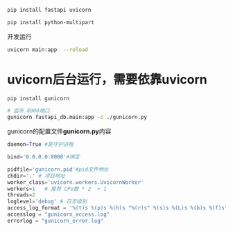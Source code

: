 ```bash
pip install fastapi uvicorn

pip install python-multipart

```
开发运行
```bash
uvicorn main:app  --reload
```

# uvicorn后台运行，需要依靠uvicorn
```bash
pip install gunicorn

# 监听 8000端口
gunicorn fastapi_db.main:app -c ./gunicorn.py  
```
gunicorn的配置文件**gunicorn.py**内容
```python
daemon=True #是守护进程

bind='0.0.0.0:8000'#绑定

pidfile='gunicorn.pid'#pid文件地址
chdir='.' # 项目地址
worker_class='uvicorn.workers.UvicornWorker'
workers=1   # 推荐 CPU数 * 2  + 1
threads=2
loglevel='debug' # 日志级别
access_log_format = '%(t)s %(p)s %(h)s "%(r)s" %(s)s %(L)s %(b)s %(f)s" "%(a)s"'
accesslog = "gunicorn_access.log"
errorlog = "gunicorn_error.log"
```
